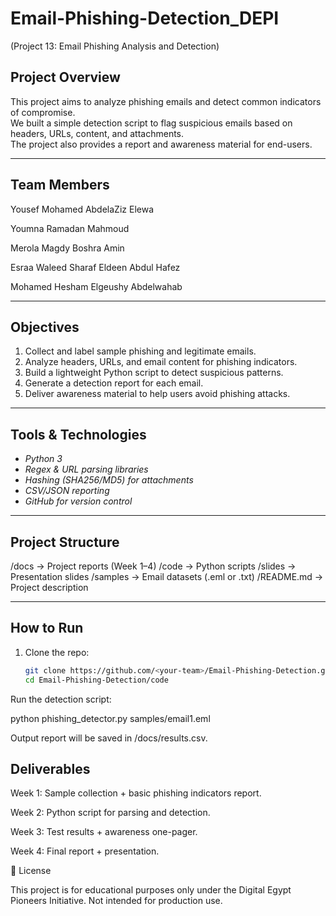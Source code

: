 # Email-Phishing-Detection_DEPI

(Project 13: Email Phishing Analysis and Detection)

##  Project Overview
This project aims to analyze phishing emails and detect common indicators of compromise.  
We built a simple detection script to flag suspicious emails based on headers, URLs, content, and attachments.  
The project also provides a report and awareness material for end-users.

---

##  Team Members
Yousef Mohamed AbdelaZiz Elewa

Youmna Ramadan Mahmoud

Merola Magdy Boshra Amin

Esraa Waleed Sharaf Eldeen Abdul Hafez

Mohamed Hesham Elgeushy Abdelwahab

---

##  Objectives
1. Collect and label sample phishing and legitimate emails.  
2. Analyze headers, URLs, and email content for phishing indicators.  
3. Build a lightweight Python script to detect suspicious patterns.  
4. Generate a detection report for each email.  
5. Deliver awareness material to help users avoid phishing attacks.  

---

##  Tools & Technologies
- *Python 3*
- *Regex & URL parsing libraries*
- *Hashing (SHA256/MD5) for attachments*
- *CSV/JSON reporting*
- *GitHub for version control*

---

##  Project Structure


/docs → Project reports (Week 1–4)
/code → Python scripts
/slides → Presentation slides
/samples → Email datasets (.eml or .txt)
/README.md → Project description


---

##  How to Run
1. Clone the repo:
   ```bash
   git clone https://github.com/<your-team>/Email-Phishing-Detection.git
   cd Email-Phishing-Detection/code


Run the detection script:

python phishing_detector.py samples/email1.eml


Output report will be saved in /docs/results.csv.

## Deliverables

Week 1: Sample collection + basic phishing indicators report.

Week 2: Python script for parsing and detection.

Week 3: Test results + awareness one-pager.

Week 4: Final report + presentation.

📝 License

This project is for educational purposes only under the Digital Egypt Pioneers Initiative.
Not intended for production use.

